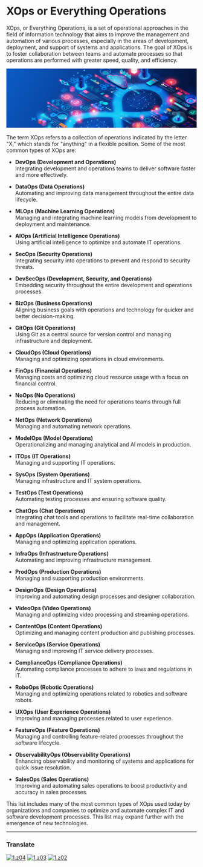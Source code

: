 # XOps or Everything Operations

XOps, or Everything Operations, is a set of operational approaches in the field of information technology that aims to improve the management and automation of various processes, especially in the areas of development, deployment, and support of systems and applications. The goal of XOps is to foster collaboration between teams and automate processes so that operations are performed with greater speed, quality, and efficiency.

[img1]: xops.jpg (XOps)
![img1]

The term XOps refers to a collection of operations indicated by the letter "X," which stands for "anything" in a flexible position. Some of the most common types of XOps are:

- **DevOps (Development and Operations)**  
  Integrating development and operations teams to deliver software faster and more effectively.

- **DataOps (Data Operations)**  
  Automating and improving data management throughout the entire data lifecycle.

- **MLOps (Machine Learning Operations)**  
  Managing and integrating machine learning models from development to deployment and maintenance.

- **AIOps (Artificial Intelligence Operations)**  
  Using artificial intelligence to optimize and automate IT operations.

- **SecOps (Security Operations)**  
  Integrating security into operations to prevent and respond to security threats.

- **DevSecOps (Development, Security, and Operations)**  
  Embedding security throughout the entire development and operations processes.

- **BizOps (Business Operations)**  
  Aligning business goals with operations and technology for quicker and better decision-making.

- **GitOps (Git Operations)**  
  Using Git as a central source for version control and managing infrastructure and deployment.

- **CloudOps (Cloud Operations)**  
  Managing and optimizing operations in cloud environments.

- **FinOps (Financial Operations)**  
  Managing costs and optimizing cloud resource usage with a focus on financial control.

- **NoOps (No Operations)**  
  Reducing or eliminating the need for operations teams through full process automation.

- **NetOps (Network Operations)**  
  Managing and automating network operations.

- **ModelOps (Model Operations)**  
  Operationalizing and managing analytical and AI models in production.

- **ITOps (IT Operations)**  
  Managing and supporting IT operations.

- **SysOps (System Operations)**  
  Managing infrastructure and IT system operations.

- **TestOps (Test Operations)**  
  Automating testing processes and ensuring software quality.

- **ChatOps (Chat Operations)**  
  Integrating chat tools and operations to facilitate real-time collaboration and management.

- **AppOps (Application Operations)**  
  Managing and optimizing application operations.

- **InfraOps (Infrastructure Operations)**  
  Automating and improving infrastructure management.

- **ProdOps (Production Operations)**  
  Managing and supporting production environments.

- **DesignOps (Design Operations)**  
  Improving and automating design processes and designer collaboration.

- **VideoOps (Video Operations)**  
  Managing and optimizing video processing and streaming operations.

- **ContentOps (Content Operations)**  
  Optimizing and managing content production and publishing processes.

- **ServiceOps (Service Operations)**  
  Managing and improving IT service delivery processes.

- **ComplianceOps (Compliance Operations)**  
  Automating compliance processes to adhere to laws and regulations in IT.

- **RoboOps (Robotic Operations)**  
  Managing and optimizing operations related to robotics and software robots.

- **UXOps (User Experience Operations)**  
  Improving and managing processes related to user experience.

- **FeatureOps (Feature Operations)**  
  Managing and controlling feature-related processes throughout the software lifecycle.

- **ObservabilityOps (Observability Operations)**  
  Enhancing observability and monitoring of systems and applications for quick issue resolution.

- **SalesOps (Sales Operations)**  
  Improving and automating sales operations to boost productivity and accuracy in sales processes.

This list includes many of the most common types of XOps used today by organizations and companies to optimize and automate complex IT and software development processes. This list may expand further with the emergence of new technologies.

----

[z01]: README.md
[z02]: README-az.md
[z03]: README-tr.md
[z04]: README-fa.md

[1.z01]: https://raw.githubusercontent.com/samadelmakchi/samadelmakchi/main/flag/en.svg (English)
[1.z02]: https://raw.githubusercontent.com/samadelmakchi/samadelmakchi/main/flag/az.svg (Azərbaycani)
[1.z03]: https://raw.githubusercontent.com/samadelmakchi/samadelmakchi/main/flag/tr.svg (Türkisch)
[1.z04]: https://raw.githubusercontent.com/samadelmakchi/samadelmakchi/main/flag/fa.svg (فارسی)

### Translate
[![1.z04]][z04] [![1.z03]][z03] [![1.z02]][z02] 
